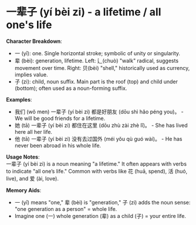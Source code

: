 # **一辈子 (yí bèi zi) - a lifetime / all one's life**

**Character Breakdown**:  
- 一 (yī): one. Single horizontal stroke; symbolic of unity or singularity.  
- 辈 (bèi): generation, lifetime. Left: ⻍(chuò) "walk" radical, suggests movement over time. Right: 贝(bèi) "shell," historically used as currency, implies value.  
- 子 (zi): child, noun suffix. Main part is the roof (top) and child under (bottom); often used as a noun-forming suffix.

**Examples**:  
- 我们 (wǒ men) 一辈子 (yí bèi zi) 都是好朋友 (dōu shì hǎo péng you)。 - We will be good friends for a lifetime.  
- 她 (tā) 一辈子 (yí bèi zi) 都住在这里 (dōu zhù zài zhè lǐ)。 - She has lived here all her life.  
- 他 (tā) 一辈子 (yí bèi zi) 没有去过国外 (méi yǒu qù guó wài)。 - He has never been abroad in his whole life.

**Usage Notes**:  
一辈子 (yí bèi zi) is a noun meaning "a lifetime." It often appears with verbs to indicate "all one’s life." Common with verbs like 花 (huā, spend), 活 (huó, live), and 爱 (ài, love).

**Memory Aids**:  
- 一 (yī) means "one," 辈 (bèi) is "generation," 子 (zi) adds the noun sense: "one generation as a person" = whole life.  
- Imagine one (一) whole generation (辈) as a child (子) = your entire life.